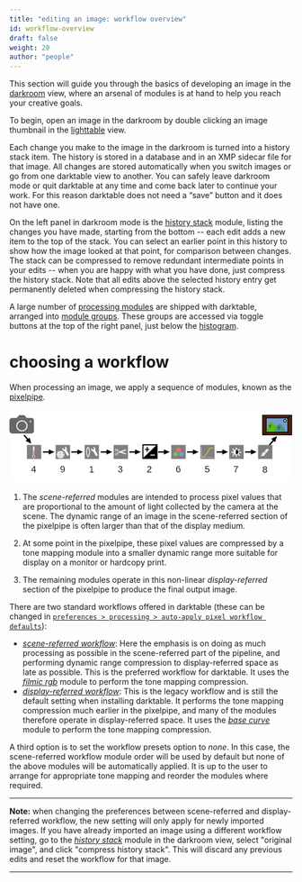 ```yaml
---
title: "editing an image: workflow overview"
id: workflow-overview
draft: false
weight: 20
author: "people"
---
```


This section will guide you through the basics of developing an image in the [darkroom](../../darkroom/_index.md) view, where an arsenal of modules is at hand to help you reach your creative goals.

To begin, open an image in the darkroom by double clicking an image thumbnail in the [lighttable](../../lighttable/_index.md) view. 

Each change you make to the image in the darkroom is turned into a history stack item. The history is stored in a database and in an XMP sidecar file for that image. All changes are stored automatically when you switch images or go from one darktable view to another. You can safely leave darkroom mode or quit darktable at any time and come back later to continue your work. For this reason darktable does not need a “save” button and it does not have one.

On the left panel in darkroom mode is the [history stack](../../module-reference/utility-modules/darkroom/history-stack.md) module, listing the changes you have made, starting from the bottom -- each edit adds a new item to the top of the stack. You can select an earlier point in this history to show how the image looked at that point, for comparison between changes. The stack can be compressed to remove redundant intermediate points in your edits -- when you are happy with what you have done, just compress the history stack. Note that all edits above the selected history entry get permanently deleted when compressing the history stack.

A large number of [processing modules](../../module-reference/processing-modules/_index.md) are shipped with darktable, arranged into [module groups](../../darkroom/interacting-with-modules/search-and-group.md). These groups are accessed via toggle buttons at the top of the right panel, just below the [histogram](../../module-reference/utility-modules/shared/histogram.md).

# choosing a workflow

When processing an image, we apply a sequence of modules, known as the [pixelpipe](../../darkroom/processing-modules-and-pixelpipe/_index.md). 

![edit-overview](./edit-overview/edit-overview.png#w100)

1. The _scene-referred_ modules are intended to process pixel values that are proportional to the amount of light collected by the camera at the scene. The dynamic range of an image in the scene-referred section of the pixelpipe is often larger than that of the display medium. 

2. At some point in the pixelpipe, these pixel values are compressed by a tone mapping module into a smaller dynamic range more suitable for display on a monitor or hardcopy print.

3. The remaining modules operate in this non-linear _display-referred_ section of the pixelpipe to produce the final output image.

There are two standard workflows offered in darktable (these can be changed in [`preferences > processing > auto-apply pixel workflow defaults`](../../preferences-settings/processing.md)):
* [_scene-referred workflow_](edit-scene-referred.md): Here the emphasis is on doing as much processing as possible in the scene-referred part of the pipeline, and performing dynamic range compression to display-referred space as late as possible. This is the preferred workflow for darktable. It uses the [_filmic rgb_](../../module-reference/processing-modules/filmic-rgb.md) module to perform the tone mapping compression.
* [_display-referred workflow_](edit-display-referred.md): This is the legacy workflow and is still the default setting when installing darktable. It performs the tone mapping compression much earlier in the pixelpipe, and many of the modules therefore operate in display-referred space. It uses the [_base curve_](../../module-reference/processing-modules/base-curve.md) module to perform the tone mapping compression.

A third option is to set the workflow presets option to _none_. In this case, the scene-referred workflow module order will be used by default but none of the above modules will be automatically applied. It is up to the user to arrange for appropriate tone mapping and reorder the modules where required.

---

**Note:** when changing the preferences between scene-referred and display-referred workflow, the new setting will only apply for newly imported images. If you have already imported an image using a different workflow setting, go to the [_history stack_](../../module-reference/utility-modules/darkroom/history-stack.md) module in the darkroom view, select "original image", and click "compress history stack". This will discard any previous edits and reset the workflow for that image.

---
